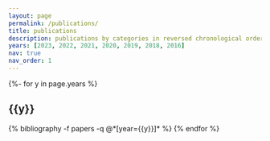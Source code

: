 ```yaml
---
layout: page
permalink: /publications/
title: publications
description: publications by categories in reversed chronological order.
years: [2023, 2022, 2021, 2020, 2019, 2018, 2016]
nav: true
nav_order: 1
---
```

<!-- _pages/publications.md -->
<div class="publications">

{%- for y in page.years %}
  <h2 class="year">{{y}}</h2>
  {% bibliography -f papers -q @*[year={{y}}]* %}
{% endfor %}

</div>

